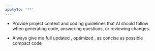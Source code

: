 ```yaml
---
applyTo: '**'
---
```

- Provide project context and coding guidelines that AI should follow when generating code, answering questions, or reviewing changes.

- Always give me full updated , optimized , as concise as possible compact code
